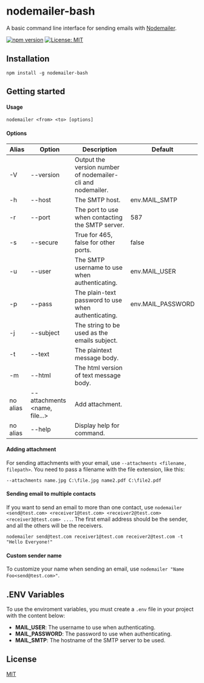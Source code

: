 # nodemailer-bash

A basic command line interface for sending emails with [Nodemailer](https://nodemailer.com/).

[![npm version](https://img.shields.io/npm/v/nodemailer-bash)](https://www.npmjs.com/package/nodemailer-bash)
[![License: MIT](https://img.shields.io/badge/License-MIT-yellow.svg)](https://opensource.org/licenses/MIT)

## Installation

    npm install -g nodemailer-bash
    
## Getting started

#### Usage

    nodemailer <from> <to> [options]

#### Options

Alias | Option | Description | Default 
---- | ---- | ---- | ----
-V | --version | Output the version number of nodemailer-cli and nodemailer. | 
-h | --host | The SMTP host. | env.MAIL_SMTP
-r | --port | The port to use when contacting the SMTP server. | 587
-s | --secure |  True for 465, false for other ports. | false
-u | --user | The SMTP username to use when authenticating. | env.MAIL_USER
-p | --pass | The plain-text password to use when authenticating. | env.MAIL_PASSWORD
-j | --subject | The string to be used as the emails subject. | 
-t | --text | The plaintext message body. |
-m | --html | The html version of text message body. |
no alias | --attachments <name, file...> | Add attachment. | 
no alias | --help | Display help for command. | 

#### Adding attachment
For sending attachments with your email, use ``--attachments <filename, filepath>``. You need to pass a filename with the file extension, like this:

    --attachments name.jpg C:\file.jpg name2.pdf C:\file2.pdf
    
#### Sending email to multiple contacts
If you want to send an email to more than one contact, use ``nodemailer <send@test.com> <receiver1@test.com> <receiver2@test.com> <receiver3@test.com> ...``. The first email address should be the sender, and all the others will be the receivers.

    nodemailer send@test.com receiver1@test.com receiver2@test.com -t "Hello Everyone!"
    
#### Custom sender name
To customize your name when sending an email, use ``nodemailer "Name Foo<send@test.com>"``.

## .ENV Variables
To use the enviroment variables, you must create a ``.env`` file in your project with the content below:

- **MAIL_USER**: The username to use when authenticating.
- **MAIL_PASSWORD**: The password to use when authenticating.
- **MAIL_SMTP**: The hostname of the SMTP server to be used.

## License

[MIT](https://opensource.org/licenses/MIT)
